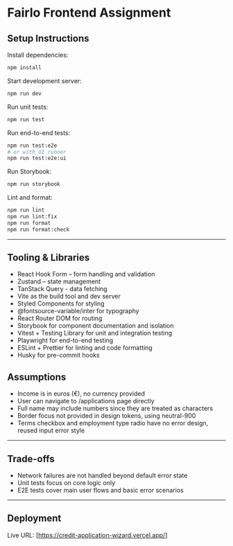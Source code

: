 # Fairlo Frontend Assignment

## Setup Instructions

Install dependencies:

```bash
npm install
```

Start development server:

```bash
npm run dev
```

Run unit tests:

```bash
npm run test
```

Run end-to-end tests:

```bash
npm run test:e2e
# or with UI runner
npm run test:e2e:ui
```

Run Storybook:

```bash
npm run storybook
```

Lint and format:

```bash
npm run lint
npm run lint:fix
npm run format
npm run format:check
```

---

## Tooling & Libraries

- React Hook Form – form handling and validation
- Zustand – state management
- TanStack Query - data fetching
- Vite as the build tool and dev server
- Styled Components for styling
- @fontsource-variable/inter for typography
- React Router DOM for routing
- Storybook for component documentation and isolation
- Vitest + Testing Library for unit and integration testing
- Playwright for end-to-end testing
- ESLint + Prettier for linting and code formatting
- Husky for pre-commit hooks

## Assumptions

- Income is in euros (€), no currency provided
- User can navigate to /applications page directly
- Full name may include numbers since they are treated as characters
- Border focus not provided in design tokens, using neutral-900
- Terms checkbox and employment type radio have no error design, reused input error style

---

## Trade-offs

- Network failures are not handled beyond default error state
- Unit tests focus on core logic only
- E2E tests cover main user flows and basic error scenarios

---

## Deployment

Live URL: [https://credit-application-wizard.vercel.app/]
